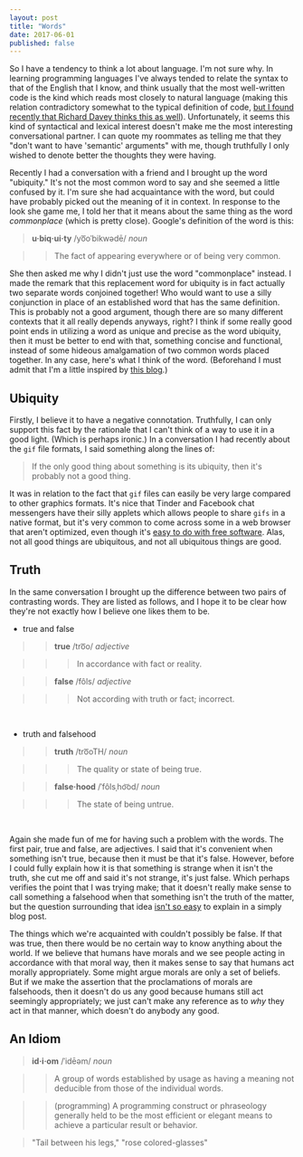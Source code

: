 ```yaml
---
layout: post
title: "Words"
date: 2017-06-01
published: false
---
```


So I have a tendency to think a lot about language. I'm not sure why. In
learning programming languages I've always tended to relate the syntax to that
of the English that I know, and think usually that the most well-written code is
the kind which reads most closely to natural language (making this relation
contradictory somewhat to the typical definition of
code,
[but I found recently that Richard Davey thinks this as well](https://www.youtube.com/watch?v=MZxzuHY97ug)).
Unfortunately, it seems this kind of syntactical and lexical interest doesn't
make me the most interesting conversational partner. I can quote my roommates as
telling me that they "don't want to have 'semantic' arguments" with me, though
truthfully I only wished to denote better the thoughts they were having.

Recently I had a conversation with a friend and I brought up the word
"ubiquity." It's not the most common word to say and she seemed a little
confused by it. I'm sure she had acquaintance with the word, but could have
probably picked out the meaning of it in context. In response to the look she
game me, I told her that it means about the same thing as the word _commonplace_
(which is pretty close). Google's definition of the word is this:

> __u·biq·ui·ty__ /yo͞oˈbikwədē/ _noun_

> > The fact of appearing everywhere or of being very common.

She then asked me why I didn't just use the word "commonplace" instead. I made
the remark that this replacement word for ubiquity is in fact actually two
separate words conjoined together! Who would want to use a silly conjunction in
place of an established word that has the same definition. This is probably not
a good argument, though there are so many different contexts that it all really
depends anyways, right? I think if some really good point ends in utilizing a
word as unique and precise as the word ubiquity, then it must be better to end
with that, something concise and functional, instead of some hideous
amalgamation of two common words placed together. In any case, here's what I
think of the word. (Beforehand I must admit that I'm a little inspired
by
[this blog](http://www.grammarphobia.com/blog/2015/07/ubiquitousness-ubiquity.html).)

## Ubiquity

Firstly, I believe it to have a negative connotation. Truthfully, I can only
support this fact by the rationale that I can't think of a way to use it in a
good light. (Which is perhaps ironic.) In a conversation I had recently about
the `gif` file formats, I said something along the lines of:

> If the only good thing about something is its ubiquity, then it's probably not
> a good thing.

It was in relation to the fact that `gif` files can easily be very large
compared to other graphics formats. It's nice that Tinder and Facebook chat
messengers have their silly applets which allows people to share `gifs` in a
native format, but it's very common to come across some in a web browser that
aren't optimized, even though
it's
[easy to do with free software](http://adaptivesamples.com/2015/08/06/making-an-optimized-gif-in-gimp/).
Alas, not all good things are ubiquitous, and not all ubiquitous things are
good.

## Truth

In the same conversation I brought up the difference between two pairs of
contrasting words. They are listed as follows, and I hope it to be clear how
they're not exactly how I believe one likes them to be.

- true and false

> > __true__ /tro͞o/ _adjective_

> > > In accordance with fact or reality.

> > __false__ /fôls/ _adjective_

> > > Not according with truth or fact; incorrect.

<br>

- truth and falsehood

> > __truth__ /tro͞oTH/ _noun_

> > > The quality or state of being true.

> > __false·hood__ /ˈfôlsˌho͝od/ _noun_

> > > The state of being untrue.

<br>

Again she made fun of me for having such a problem with the words. The first
pair, true and false, are adjectives. I said that it's convenient when something
isn't true, because then it must be that it's false. However, before I could
fully explain how it is that something is strange when it isn't the truth, she
cut me off and said it's not strange, it's just false. Which perhaps verifies
the point that I was trying make; that it doesn't really make sense to call
something a falsehood when that something isn't the truth of the matter, but the
question surrounding that
idea
[isn't so easy](https://mitpress.mit.edu/sites/default/files/titles/content/9780262621458_sch_0001.pdf) to
explain in a simply blog post.

The things which we're acquainted with couldn't possibly be false. If that was
true, then there would be no certain way to know anything about the world. If we
believe that humans have morals and we see people acting in accordance with that
moral way, then it makes sense to say that humans act morally appropriately.
Some might argue morals are only a set of beliefs. But if we make the assertion
that the proclamations of morals are falsehoods, then it doesn't do us any good
because humans still act seemingly appropriately; we just can't make any
reference as to _why_ they act in that manner, which doesn't do anybody any
good.

## An Idiom

> __id·i·om__ /ˈidēəm/ _noun_

> > A group of words established by usage as having a meaning not deducible from
> those of the individual words.

> > (programming) A programming construct or phraseology generally held to be
> the most efficient or elegant means to achieve a particular result or
> behavior.

> "Tail between his legs," "rose colored-glasses"
